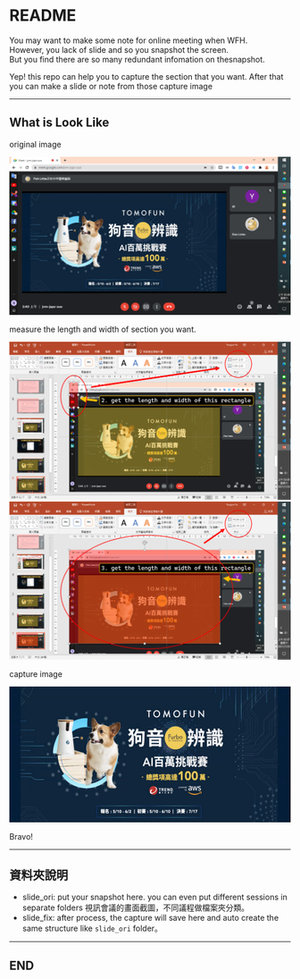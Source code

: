 # README

You may want to make some note for online meeting when WFH.  
However, you lack of slide and so you snapshot the screen.  
But you find there are so many redundant infomation on thesnapshot.

Yep! this repo can help you to capture the section that you want.
After that you can make a slide or note from those capture image

---

## What is Look Like

original image

![snapshot](./slide_ori/test/snapshot.png)

measure the length and width of section you want.

![img_01](./img-explain/img_01.png)  
![img_02](./img-explain/img_02.png)

capture image

![capture-result](./slide_fix/test/capture-result.png)

Bravo!

---

## 資料夾說明

- slide_ori: put your snapshot here. you can even put different sessions in separate folders 視訊會議的畫面截圖，不同議程做檔案夾分類。
- slide_fix: after process, the capture will save here and auto create the same structure like `slide_ori` folder。

---

## END
